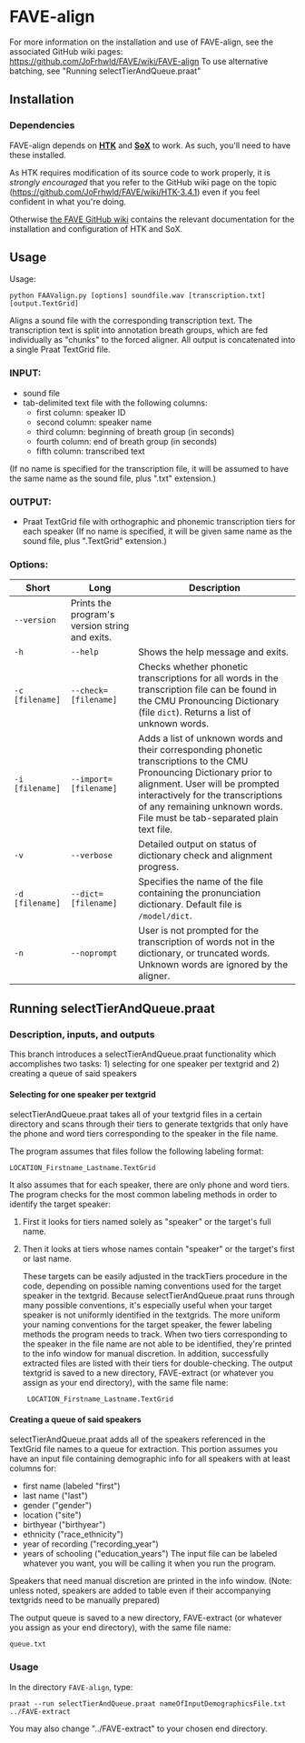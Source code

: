 # FAVE-align

For more information on the installation and use of FAVE-align, see the associated GitHub wiki pages: 
https://github.com/JoFrhwld/FAVE/wiki/FAVE-align
To use alternative batching, see "Running selectTierAndQueue.praat"

## Installation

### Dependencies

FAVE-align depends on **[HTK](http://htk.eng.cam.ac.uk/)** and **[SoX](http://sox.sourceforge.net/)** to work. 
As such, you'll need to have these installed.

As HTK requires modification of its source code to work properly, it is *strongly encouraged* that you refer to the GitHub wiki page on the topic (https://github.com/JoFrhwld/FAVE/wiki/HTK-3.4.1) even if you feel confident in what you're doing.

Otherwise [the FAVE GitHub wiki](https://github.com/JoFrhwld/FAVE/wiki) contains the relevant documentation for the installation and configuration of HTK and SoX.

## Usage

Usage:  

    python FAAValign.py [options] soundfile.wav [transcription.txt] [output.TextGrid]

Aligns a sound file with the corresponding transcription text. 
The transcription text is split into annotation breath groups, which are fed individually as "chunks" to the forced aligner. 
All output is concatenated into a single Praat TextGrid file.

### INPUT:

- sound file
- tab-delimited text file with the following columns:
    * first column:   speaker ID
    * second column:  speaker name
    * third column:   beginning of breath group (in seconds)
    * fourth column:  end of breath group (in seconds)
    * fifth column:   transcribed text

(If no name is specified for the transcription file, it will be assumed to have the same name as the sound file, plus ".txt" extension.)

### OUTPUT:
- Praat TextGrid file with orthographic and phonemic transcription tiers for
each speaker (If no name is specified, it will be given same name as the sound
file, plus ".TextGrid" extension.)

### Options:

Short | Long | Description
------ | -----| ------
 | `--version`  | Prints the program's version string and exits.
`-h` | `--help`  | Shows the help message and exits.
`-c [filename]` | `--check=[filename]`  | Checks whether phonetic transcriptions for all words in the transcription file can be found in the CMU Pronouncing Dictionary (file `dict`).  Returns a list of unknown words.
`-i [filename]` | `--import=[filename]`  | Adds a list of unknown words and their corresponding phonetic transcriptions to the CMU Pronouncing Dictionary prior to alignment.  User will be prompted interactively for the transcriptions of any remaining unknown words.  File must be tab-separated plain text file.
`-v` | `--verbose` | Detailed output on status of dictionary check and alignment progress.
`-d [filename]` | `--dict=[filename]` | Specifies the name of the file containing the pronunciation dictionary.  Default file is `/model/dict`.
`-n` | `--noprompt` | User is not prompted for the transcription of words not in the dictionary, or truncated words.  Unknown words are ignored by the aligner.


## Running selectTierAndQueue.praat 

### Description, inputs, and outputs
This branch introduces a selectTierAndQueue.praat functionality which accomplishes two tasks: 1) selecting for one speaker per textgrid and 2) creating a queue of said speakers

#### Selecting for one speaker per textgrid

selectTierAndQueue.praat takes all of your textgrid files in a certain directory and scans through their tiers to generate textgrids that only have the phone and word tiers corresponding to the speaker in the file name.

The program assumes that files follow the following labeling format:

    LOCATION_Firstname_Lastname.TextGrid
    
It also assumes that for each speaker, there are only phone and word tiers. The program checks for the most common labeling methods in order to identify the target speaker: 

1) First it looks for tiers named solely as "speaker" or the target's full name. 
2) Then it looks at tiers whose names contain "speaker" or the target's first or last name. 

	These targets can be easily adjusted in the trackTiers procedure in the code, depending on possible naming conventions used for the target speaker in the textgrid. Because selectTierAndQueue.praat runs through many possible conventions, it's especially useful when your target speaker is not uniformly identified in the textgrids. The more uniform your naming conventions for the target speaker, the fewer labeling methods the program needs to track.
        When two tiers corresponding to the speaker in the file name are not able to be identified, they're printed to the info window for manual discretion. In addition, successfully extracted files are listed with their tiers for double-checking.
	The output textgrid is saved to a new directory, FAVE-extract (or whatever you assign as your end directory), with the same file name:

	    LOCATION_Firstname_Lastname.TextGrid

#### Creating a queue of said speakers

selectTierAndQueue.praat adds all of the speakers referenced in the TextGrid file names to a queue for extraction. 
		This portion assumes you have an input file containing demographic info for all speakers with at least columns for:
- first name (labeled "first")
- last name ("last")
- gender ("gender") 
- location ("site")
- birthyear ("birthyear")
- ethnicity ("race_ethnicity")
- year of recording ("recording_year")
- years of schooling ("education_years")
The input file can be labeled whatever you want, you will be calling it when you run the program.

Speakers that need manual discretion are printed in the info window.
(Note: unless noted, speakers are added to table even if their accompanying textgrids need to be manually prepared)

The output queue is saved to a new directory, FAVE-extract (or whatever you assign as your end directory), with the same file name:

	queue.txt

### Usage

In the directory `FAVE-align`, type:

    praat --run selectTierAndQueue.praat nameOfInputDemographicsFile.txt ../FAVE-extract

You may also change "../FAVE-extract" to your chosen end directory.
